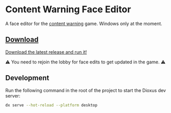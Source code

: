 # Content Warning Face Editor
A face editor for the [content warning](https://store.steampowered.com/app/2881650/Content_Warning/) game. Windows only at the moment.


## [Download](https://github.com/stefnotch/cw-face-editor/releases)

[Download the latest release and run it!](https://github.com/stefnotch/cw-face-editor/releases)

⚠️ You need to rejoin the lobby for face edits to get updated in the game. ⚠️

## Development

Run the following command in the root of the project to start the Dioxus dev server:

```bash
dx serve --hot-reload --platform desktop
```
